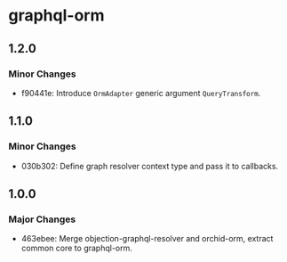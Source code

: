 # graphql-orm

## 1.2.0

### Minor Changes

- f90441e: Introduce `OrmAdapter` generic argument `QueryTransform`.

## 1.1.0

### Minor Changes

- 030b302: Define graph resolver context type and pass it to callbacks.

## 1.0.0

### Major Changes

- 463ebee: Merge objection-graphql-resolver and orchid-orm, extract common core to graphql-orm.
